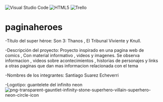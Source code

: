 ![Visual Studio Code](https://img.shields.io/badge/Visual%20Studio%20Code-0078d7.svg?style=for-the-badge&logo=visual-studio-code&logoColor=white)
![HTML5](https://img.shields.io/badge/html5-%23E34F26.svg?style=for-the-badge&logo=html5&logoColor=white)
![Trello](https://img.shields.io/badge/Trello-%23026AA7.svg?style=for-the-badge&logo=Trello&logoColor=white)

# paginaheroes
-Título del super héroe: Son 3: Thanos , El Tribunal Viviente y Knull.

-Descripción del proyecto: Proyecto inspirado en una pagina web de comics , Con material informativo , videos y imagenes. Se observa informacion , videos sobre acontecimientos , historias de personajes y links a otras paginas que dan mas informacion relacionada con el tema

-Nombres de los integrantes: Santiago Suarez Echeverri

-Logotipo: guantelete del infinito neon![png-transparent-gauntlet-infinity-stone-superhero-villain-superhero-neon-circle-icon](https://user-images.githubusercontent.com/124794792/233475064-da509618-2040-4acb-8220-c0d34611193b.png)



